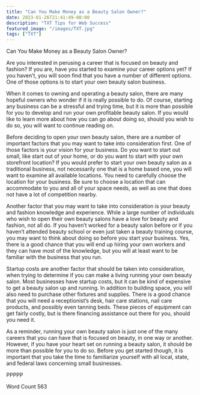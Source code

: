 ```yaml
---
title: "Can You Make Money as a Beauty Salon Owner?"
date: 2023-01-26T21:41:49-08:00
description: "TXT Tips for Web Success"
featured_image: "/images/TXT.jpg"
tags: ["TXT"]
---
```


Can You Make Money as a Beauty Salon Owner?

Are you interested in perusing a career that is focused on beauty and fashion?  If you are, have you started to examine your career options yet?  If you haven’t, you will soon find that you have a number of different options.  One of those options is to start your own beauty salon business. 

When it comes to owning and operating a beauty salon, there are many hopeful owners who wonder if it is really possible to do.  Of course, starting any business can be a stressful and trying time, but it is more than possible for you to develop and run your own profitable beauty salon.  If you would like to learn more about how you can go about doing so, should you wish to do so, you will want to continue reading on.

Before deciding to open your own beauty salon, there are a number of important factors that you may want to take into consideration first.  One of those factors is your vision for your business. Do you want to start out small, like start out of your home, or do you want to start with your own storefront location?  If you would prefer to start your own beauty salon as a traditional business, not necessarily one that is a home based one, you will want to examine all available locations.  You need to carefully choose the location for your business. Be sure to choose a location that can accommodate to you and all of your space needs, as well as one that does not have a lot of competition nearby.

Another factor that you may want to take into consideration is your beauty and fashion knowledge and experience.  While a large number of individuals who wish to open their own beauty salons have a love for beauty and fashion, not all do.  If you haven’t worked for a beauty salon before or if you haven’t attended beauty school or even just taken a beauty training course, you may want to think about doing so before you start your business.  Yes, there is a good chance that you will end up hiring your own workers and they can have most of the knowledge, but you will at least want to be familiar with the business that you run.

Startup costs are another factor that should be taken into consideration, when trying to determine if you can make a living running your own beauty salon.  Most businesses have startup costs, but it can be kind of expensive to get a beauty salon up and running.  In addition to building space, you will also need to purchase other fixtures and supplies.  There is a good chance that you will need a receptionist’s desk, hair care stations, nail care products, and possibly even tanning beds. These pieces of equipment can get fairly costly, but is there financing assistance out there for you, should you need it.

As a reminder, running your own beauty salon is just one of the many careers that you can have that is focused on beauty, in one way or another.  However, if you have your heart set on running a beauty salon, it should be more than possible for you to do so.  Before you get started though, it is important that you take the time to familiarize yourself with all local, state, and federal laws concerning small businesses.

PPPPP

Word Count 563

